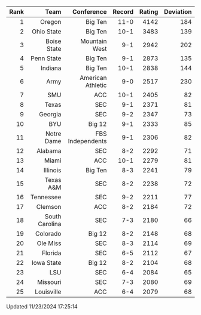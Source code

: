 | Rank  | Team                 | Conference           | Record   | Rating | Deviation |
| ---:  | ---:                 | ---:                 | ---:     | ---:   | ---:      |
| 1     | Oregon               | Big Ten              | 11-0     | 4142   | 184       |
| 2     | Ohio State           | Big Ten              | 10-1     | 3483   | 139       |
| 3     | Boise State          | Mountain West        | 9-1      | 2942   | 202       |
| 4     | Penn State           | Big Ten              | 9-1      | 2873   | 135       |
| 5     | Indiana              | Big Ten              | 10-1     | 2838   | 144       |
| 6     | Army                 | American Athletic    | 9-0      | 2517   | 230       |
| 7     | SMU                  | ACC                  | 10-1     | 2405   | 82        |
| 8     | Texas                | SEC                  | 9-1      | 2371   | 81        |
| 9     | Georgia              | SEC                  | 9-2      | 2347   | 73        |
| 10    | BYU                  | Big 12               | 9-1      | 2333   | 85        |
| 11    | Notre Dame           | FBS Independents     | 9-1      | 2306   | 82        |
| 12    | Alabama              | SEC                  | 8-2      | 2292   | 71        |
| 13    | Miami                | ACC                  | 10-1     | 2279   | 81        |
| 14    | Illinois             | Big Ten              | 8-3      | 2241   | 79        |
| 15    | Texas A&M            | SEC                  | 8-2      | 2238   | 72        |
| 16    | Tennessee            | SEC                  | 9-2      | 2211   | 77        |
| 17    | Clemson              | ACC                  | 8-2      | 2184   | 72        |
| 18    | South Carolina       | SEC                  | 7-3      | 2180   | 66        |
| 19    | Colorado             | Big 12               | 8-2      | 2148   | 68        |
| 20    | Ole Miss             | SEC                  | 8-3      | 2114   | 69        |
| 21    | Florida              | SEC                  | 6-5      | 2112   | 67        |
| 22    | Iowa State           | Big 12               | 8-2      | 2104   | 68        |
| 23    | LSU                  | SEC                  | 6-4      | 2084   | 65        |
| 24    | Missouri             | SEC                  | 7-3      | 2080   | 69        |
| 25    | Louisville           | ACC                  | 6-4      | 2079   | 68        |

Updated 11/23/2024 17:25:14
